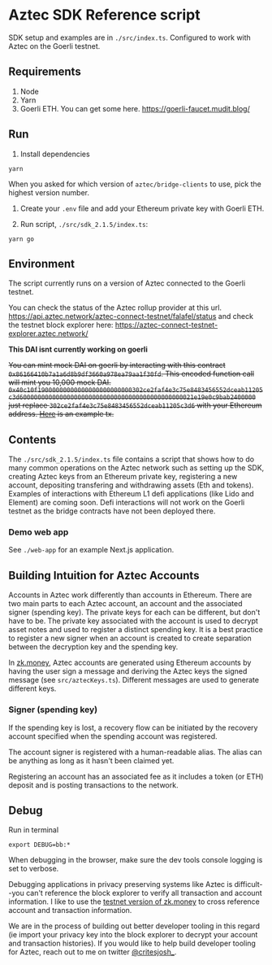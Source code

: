 # Aztec SDK Reference script

SDK setup and examples are in `./src/index.ts`. Configured to work with Aztec on the Goerli testnet.

## Requirements

1. Node
2. Yarn
3. Goerli ETH. You can get some here. https://goerli-faucet.mudit.blog/

## Run

1. Install dependencies

```shell
yarn
```

When you asked for which version of `aztec/bridge-clients` to use, pick the highest version number.

1. Create your `.env` file and add your Ethereum private key with Goerli ETH.

2. Run script, `./src/sdk_2.1.5/index.ts`:

```shell
yarn go
```

## Environment

The script currently runs on a version of Aztec connected to the Goerli testnet.

You can check the status of the Aztec rollup provider at this url. https://api.aztec.network/aztec-connect-testnet/falafel/status and check the testnet block explorer here: https://aztec-connect-testnet-explorer.aztec.network/

**This DAI isnt currently working on goerli**

~~You can mint mock DAI on goerli by interacting with this contract `0x86166410b7a1a6d8b9df3660a978ea79aa1f30fd`. This encoded function call will mint you 10,000 mock DAI. `0x40c10f19000000000000000000000000302ce2faf4e3c75e8483456552dceab11205c3d600000000000000000000000000000000000000000000021e19e0c9bab2400000` just replace `302ce2faf4e3c75e8483456552dceab11205c3d6` with your Ethereum address. [Here](https://goerli.etherscan.io/tx/0x13201e94ed14db1584b1cbc6f98eea1be903fda24c110cd9d1603e667d3293bb) is an example tx.~~

## Contents

The `./src/sdk_2.1.5/index.ts` file contains a script that shows how to do many common operations on the Aztec network such as setting up the SDK, creating Aztec keys from an Ethereum private key, registering a new account, depositing transfering and withdrawing assets (Eth and tokens). Examples of interactions with Ethereum L1 defi applications (like Lido and Element) are coming soon. Defi interactions will not work on the Goerli testnet as the bridge contracts have not been deployed there.

### Demo web app

See `./web-app` for an example Next.js application.

## Building Intuition for Aztec Accounts

Accounts in Aztec work differently than accounts in Ethereum. There are two main parts to each Aztec account, an account and the associated signer (spending key). The private keys for each can be different, but don't have to be. The private key associated with the account is used to decrypt asset notes and used to register a distinct spending key. It is a best practice to register a new signer when an account is created to create separation between the decryption key and the spending key.

In [zk.money](https://zk.money), Aztec accounts are generated using Ethereum accounts by having the user sign a message and deriving the Aztec keys the signed message (see `src/aztecKeys.ts`). Different messages are used to generate different keys.

### Signer (spending key)

If the spending key is lost, a recovery flow can be initiated by the recovery account specified when the spending account was registered.

The account signer is registered with a human-readable alias. The alias can be anything as long as it hasn't been claimed yet.

Registering an account has an associated fee as it includes a token (or ETH) deposit and is posting transactions to the network.

## Debug

Run in terminal

```shell
export DEBUG=bb:*
```

When debugging in the browser, make sure the dev tools console logging is set to verbose.

Debugging applications in privacy preserving systems like Aztec is difficult--you can't reference the block explorer to verify all transaction and account information. I like to use the [testnet version of zk.money](https://aztec-connect-testnet.zk.money/) to cross reference account and transaction information.

We are in the process of building out better developer tooling in this regard (ie import your privacy key into the block explorer to decrypt your account and transaction histories). If you would like to help build developer tooling for Aztec, reach out to me on twitter [@critesjosh_](https://twitter.com/critesjosh_).

